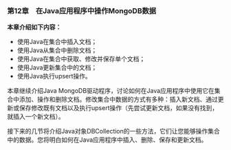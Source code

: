 ### 第12章　在Java应用程序中操作MongoDB数据

**本章介绍如下内容：**

+ 使用Java在集合中插入文档；
+ 使用Java从集合中删除文档；
+ 使用Java在集合中获取、修改并保存单个文档；
+ 使用Java更新集合中的文档；
+ 使用Java执行upsert操作。

本章继续介绍Java MongoDB驱动程序，讨论如何在Java应用程序中使用它在集合中添加、操作和删除文档。修改集合中数据的方式有多种：插入新文档、通过更新或保存修改既有文档以及执行upsert操作（先尝试更新文档，如果没有找到，就插入一个新文档）。

接下来的几节将介绍Java对象DBCollection的一些方法，它们让您能够操作集合中的数据。您将明白如何在Java应用程序中插入、删除、保存和更新文档。

